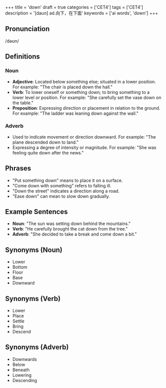 +++
title = 'down'
draft = true
categories = ['CET4']
tags = ['CET4']
description = '[daun] ad.向下，在下面'
keywords = ['ai words', 'down']
+++

## Pronunciation
/dəʊn/

## Definitions
### Noun
- **Adjective**: Located below something else; situated in a lower position. For example: "The chair is placed down the hall."
- **Verb**: To lower oneself or something down; to bring something to a lower level or position. For example: "She carefully set the vase down on the table."
- **Preposition**: Expressing direction or placement in relation to the ground. For example: "The ladder was leaning down against the wall."

### Adverb
- Used to indicate movement or direction downward. For example: "The plane descended down to land."
- Expressing a degree of intensity or magnitude. For example: "She was feeling quite down after the news."

## Phrases
- "Put something down" means to place it on a surface.
- "Come down with something" refers to falling ill.
- "Down the street" indicates a direction along a road.
- "Ease down" can mean to slow down gradually.

## Example Sentences
- **Noun**: "The sun was setting down behind the mountains."
- **Verb**: "He carefully brought the cat down from the tree."
- **Adverb**: "She decided to take a break and come down a bit."

## Synonyms (Noun)
- Lower
- Bottom
- Floor
- Base
- Downward

## Synonyms (Verb)
- Lower
- Place
- Settle
- Bring
- Descend

## Synonyms (Adverb)
- Downwards
- Below
- Beneath
- Lowering
- Descending
